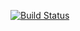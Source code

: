 [![Build Status](https://travis-ci.org/kepbod/seqlib.svg?branch=master)](https://travis-ci.org/kepbod/seqlib)

